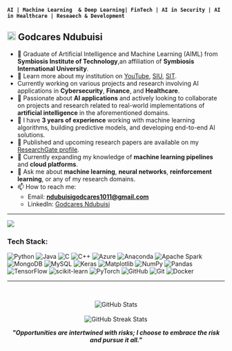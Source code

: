 **`AI | Machine Learning  & Deep Learning| FinTech | AI in Security | AI in Healthcare | Reseaech & Development`**
## <img src="https://github.com/user-attachments/assets/47c9c769-4bbe-4d46-95b3-9553a05b5e33" alt="image" width="20"/> Godcares Ndubuisi

- 🔭 Graduate of Artificial Intelligence and Machine Learning (AIML) from **Symbiosis Institute of Technology**,an affiliation of **Symbiosis International University**.
- 🎥 Learn more about my institution on [YouTube](https://youtu.be/XTDdrLlRRdw), [SIU](https://siu.edu.in/), [SIT](https://www.sitpune.edu.in/).  
- Currently working on various projects and research involving AI applications in **Cybersecurity**, **Finance**, and **Healthcare**.<br/>  
- 👯 Passionate about **AI applications** and actively looking to collaborate on projects and research related to real-world implementations of **artificial intelligence** in the aforementioned domains.<br/>  
- 🌟 I have **3 years of experience** working with machine learning algorithms, building predictive models, and developing end-to-end AI solutions.<br/>  
- 📄 Published and upcoming research papers are available on my [ResearchGate profile](https://www.researchgate.net/profile/Godcares-Chibuokem-Ndubuisi/research).<br/>  
- 🤔 Currently expanding my knowledge of **machine learning pipelines** and **cloud platforms**.<br/>  
- 💬 Ask me about **machine learning**, **neural networks**, **reinforcement learning**, or any of my research domains.<br/>  
- 📫 How to reach me:  
  - Email: **ndubuisigodcares1011@gmail.com**  
  - LinkedIn: [Godcares Ndubuisi](https://www.linkedin.com/in/godcares-ndubuisi-79928120a/)<br/>
-------------------------------------------------------------------------------------------------------------------------------------------------------
[![](https://visitcount.itsvg.in/api?id=Ndubuisi-Godcares&icon=6&color=5)](https://visitcount.itsvg.in)

### Tech Stack:
![Python](https://img.shields.io/badge/python-3670A0?style=plastic&logo=python&logoColor=ffdd54) ![Java](https://img.shields.io/badge/java-%23ED8B00.svg?style=plastic&logo=openjdk&logoColor=white) ![C](https://img.shields.io/badge/c-%2300599C.svg?style=plastic&logo=c&logoColor=white) ![C++](https://img.shields.io/badge/c++-%2300599C.svg?style=plastic&logo=c%2B%2B&logoColor=white) ![Azure](https://img.shields.io/badge/azure-%230072C6.svg?style=plastic&logo=microsoftazure&logoColor=white) ![Anaconda](https://img.shields.io/badge/Anaconda-%2344A833.svg?style=plastic&logo=anaconda&logoColor=white) ![Apache Spark](https://img.shields.io/badge/Apache%20Spark-FDEE21?style=plastic&logo=apachespark&logoColor=black) ![MongoDB](https://img.shields.io/badge/MongoDB-%234ea94b.svg?style=plastic&logo=mongodb&logoColor=white) ![MySQL](https://img.shields.io/badge/mysql-4479A1.svg?style=plastic&logo=mysql&logoColor=white) ![Keras](https://img.shields.io/badge/Keras-%23D00000.svg?style=plastic&logo=Keras&logoColor=white) ![Matplotlib](https://img.shields.io/badge/Matplotlib-%23ffffff.svg?style=plastic&logo=Matplotlib&logoColor=black) ![NumPy](https://img.shields.io/badge/numpy-%23013243.svg?style=plastic&logo=numpy&logoColor=white) ![Pandas](https://img.shields.io/badge/pandas-%23150458.svg?style=plastic&logo=pandas&logoColor=white) ![TensorFlow](https://img.shields.io/badge/TensorFlow-%23FF6F00.svg?style=plastic&logo=TensorFlow&logoColor=white) ![scikit-learn](https://img.shields.io/badge/scikit--learn-%23F7931E.svg?style=plastic&logo=scikit-learn&logoColor=white) ![PyTorch](https://img.shields.io/badge/PyTorch-%23EE4C2C.svg?style=plastic&logo=PyTorch&logoColor=white) ![GitHub](https://img.shields.io/badge/github-%23121011.svg?style=plastic&logo=github&logoColor=white) ![Git](https://img.shields.io/badge/git-%23F05033.svg?style=plastic&logo=git&logoColor=white) ![Docker](https://img.shields.io/badge/docker-%230db7ed.svg?style=plastic&logo=docker&logoColor=white)

-------------------------------------------------------------------------------------------------------------------------------------------------------
<br/><div align="center">
  <img src="https://github-readme-stats.vercel.app/api?username=Ndubuisi-Godcares&theme=merko&hide_border=false&include_all_commits=false&count_private=false" alt="GitHub Stats" />
  <br/><br/>
  <img src="https://github-readme-streak-stats.herokuapp.com/?user=Ndubuisi-Godcares&theme=merko&hide_border=false" alt="GitHub Streak Stats" />
  <br/>
</div>

<div align="center">
  <strong><em>"Opportunities are intertwined with risks; I choose to embrace the risk and pursue it all."</em></strong>
</div>

<!-- Proudly created with GPRM ( https://gprm.itsvg.in ) -->

